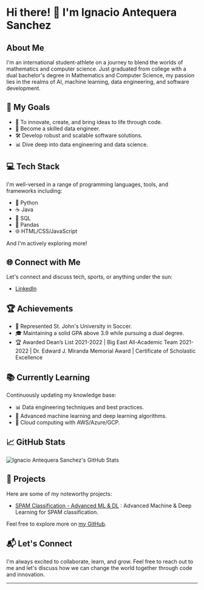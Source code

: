 <!-- Ignacio Antequera Sanchez -->
# Hi there! 👋 I'm Ignacio Antequera Sanchez

## About Me
I'm an international student-athlete on a journey to blend the worlds of mathematics and computer science. Just graduated from college with a dual bachelor's degree in Mathematics and Computer Science, my passion lies in the realms of AI, machine learning, data engineering, and software development.

## 🚀 My Goals
- 🌟 To innovate, create, and bring ideas to life through code.
- 🤖 Become a skilled data engineer.
- 🛠️ Develop robust and scalable software solutions.
- 📊 Dive deep into data engineering and data science.

## 💻 Tech Stack
I'm well-versed in a range of programming languages, tools, and frameworks including:
- 🐍 Python
- ☕ Java
- 🐘 SQL
- 🧪 Pandas
- 🌐 HTML/CSS/JavaScript

And I'm actively exploring more!

## 🌐 Connect with Me
Let's connect and discuss tech, sports, or anything under the sun:
- [LinkedIn](https://www.linkedin.com/in/ignacio-antequera)

## 🏆 Achievements
- 🏅 Represented St. John's University in Soccer.
- 🎓 Maintaining a solid GPA above 3.9 while pursuing a dual degree.
- 🏆 Awarded Dean’s List 2021-2022 | Big East All-Academic Team 2021-2022 | Dr. Edward J. Miranda Memorial Award | Certificate of Scholastic Excellence

## 📚 Currently Learning
Continuously updating my knowledge base:
- 📊 Data engineering techniques and best practices.
- 🤖 Advanced machine learning and deep learning algorithms.
- 🧰 Cloud computing with AWS/Azure/GCP.

## 📈 GitHub Stats
![Ignacio Antequera Sanchez's GitHub Stats](https://github-readme-stats.vercel.app/api?username=ignacio-antequera&show_icons=true&theme=radical)

## 🎯 Projects
Here are some of my noteworthy projects:
- [SPAM Classification - Advanced ML & DL](https://github.com/Ignacio-Antequera/SPAM_Classification_ML-DL) : Advanced Machine & Deep Learning for SPAM classification.

Feel free to explore more on [my GitHub](https://github.com/ignacio-antequera).

## 📬 Let's Connect
I'm always excited to collaborate, learn, and grow. Feel free to reach out to me and let's discuss how we can change the world together through code and innovation.

---
